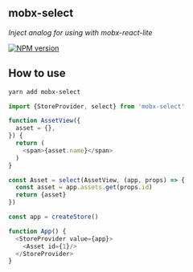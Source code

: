 ## mobx-select

_Inject analog for using with mobx-react-lite_

[![NPM version](https://img.shields.io/npm/v/mobx-select.svg)](https://www.npmjs.com/package/mobx-select)

## How to use

```bash
yarn add mobx-select
```

```js
import {StoreProvider, select} from 'mobx-select'

function AssetView({
  asset = {},
}) {
  return (
    <span>{asset.name}</span>
  )
}

const Asset = select(AssetView, (app, props) => {
  const asset = app.assets.get(props.id)
  return {asset}
})

const app = createStore()

function App() {
  <StoreProvider value={app}>
    <Asset id={1}/>
  </StoreProvider>
}
```
